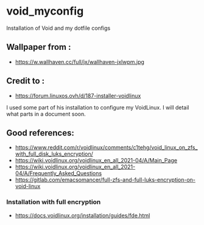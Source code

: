 # void_myconfig
Installation of Void and my dotfile configs

## Wallpaper from :  
* https://w.wallhaven.cc/full/jx/wallhaven-jxlwpm.jpg

## Credit to :  
* https://forum.linuxos.ovh/d/187-installer-voidlinux

I used some part of his installation to configure my VoidLinux.
I will detail what parts in a document soon.

## Good references:

* https://www.reddit.com/r/voidlinux/comments/c1tehg/void_linux_on_zfs_with_full_disk_luks_encryption/
* https://wiki.voidlinux.org/voidlinux_en_all_2021-04/A/Main_Page
* https://wiki.voidlinux.org/voidlinux_en_all_2021-04/A/Frequently_Asked_Questions
* https://gitlab.com/emacsomancer/full-zfs-and-full-luks-encryption-on-void-linux

### Installation with full encryption
* https://docs.voidlinux.org/installation/guides/fde.html
